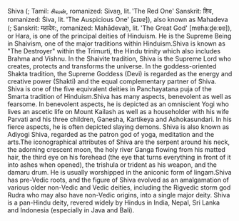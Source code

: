 Shiva  (; Tamil: சிவன், romanized: Sivaṉ, lit. 'The Red One' Sanskrit: शिव, romanized: Śiva, lit. 'The Auspicious One' [ɕɪʋɐ]), also known as Mahadeva (; Sanskrit: महादेव:, romanized: Mahādevaḥ, lit. 'The Great God' [mɐɦaːd̪eːʋɐ]), or Hara, is one of the principal deities of Hinduism. He is the Supreme Being in Shaivism, one of the major traditions within Hinduism.Shiva is known as "The Destroyer" within the Trimurti, the Hindu trinity which also includes Brahma and Vishnu. In the Shaivite tradition, Shiva is the Supreme Lord who creates, protects and transforms the universe. In the goddess-oriented Shakta tradition, the Supreme Goddess (Devi) is regarded as the energy and creative power (Shakti) and the equal complementary partner of Shiva. Shiva is one of the five equivalent deities in Panchayatana puja of the Smarta tradition of Hinduism.Shiva has many aspects, benevolent as well as fearsome. In benevolent aspects, he is depicted as an omniscient Yogi who lives an ascetic life on Mount Kailash as well as a householder with his wife Parvati and his three children, Ganesha, Kartikeya and Ashokasundari. In his fierce aspects, he is often depicted slaying demons. Shiva is also known as Adiyogi Shiva, regarded as the patron god of yoga, meditation and the arts.The iconographical attributes of Shiva are the serpent around his neck, the adorning crescent moon, the holy river Ganga flowing from his matted hair, the third eye on his forehead (the eye that turns everything in front of it into ashes when opened), the trishula or trident as his weapon, and the damaru drum. He is usually worshipped in the aniconic form of lingam.Shiva has pre-Vedic roots, and the figure of Shiva evolved as an amalgamation of various older non-Vedic and Vedic deities, including the Rigvedic storm god Rudra who may also have non-Vedic origins, into a single major deity. Shiva is a pan-Hindu deity, revered widely by Hindus in India, Nepal, Sri Lanka and Indonesia (especially in Java and Bali).